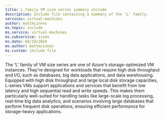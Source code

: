 ```yaml
---
title: L family VM size series summary include
description: Include file containing a summary of the 'L' family.
services: virtual-machines
author: mattmcinnes
ms.topic: include
ms.service: virtual-machines
ms.subservice: sizes
ms.date: 04/19/2024
ms.author: mattmcinnes
ms.custom: include file
---
```

The 'L' family of VM size series are one of Azure's storage-optimized VM instances. They're designed for workloads that require high disk throughput and I/O, such as databases, big data applications, and data warehousing. Equipped with high disk throughput and large local disk storage capacities, L-series VMs support applications and services that benefit from low latency and high sequential read and write speeds. This makes them particularly well-suited for handling tasks like large-scale log processing, real-time big data analytics, and scenarios involving large databases that perform frequent disk operations, ensuring efficient performance for storage-heavy applications.